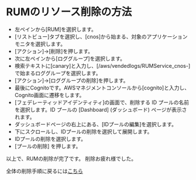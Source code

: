 # RUMのリソース削除の方法

- 左ペインから[RUM]を選択します。
- [リストビュー]タブを選択し、[cnos]から始まる、対象のアプリケーションモニタを選択します。
- [アクション]→[削除]を押します。
- 次に左ペインから[ロググループ]を選択します。
- 検索テキストに[canary]と入力し、[/aws/vendedlogs/RUMService_cnos-]で始まるロググループを選択します。
- [アクション]→[ロググループの削除]を押します。
- 最後にCognitoです。AWSマネジメントコンソールから[cognito]と入力し、Cognito画面に遷移をします。
- [フェデレーティッドアイデンティティ]の画面で、削除する ID プールの名前を選択します。ID プールの [Dashboard] (ダッシュボード) ページが表示されます。
- ダッシュボードページの右上にある、[IDプールの編集]を選択します。
- 下にスクロールし、IDプールの削除を選択して展開します。
- IDプールの削除を選択します。
- [プールの削除] を押します。

以上で、RUMの削除が完了です。
削除お疲れ様でした。

全体の削除手順に戻るには[こちら](./README.md)